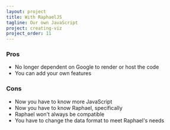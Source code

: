 ```yaml
---
layout: project
title: With RaphaelJS
tagline: Our own JavaScript 
project: creating-viz
project_order: 11
---
```



### Pros
- No longer dependent on Google to render or host the code
- You can add your own features

### Cons
- Now you have to know more JavaScript
- Now you have to know Raphael, specifically
- Raphael won't always be compatible
- You have to change the data format to meet Raphael's needs